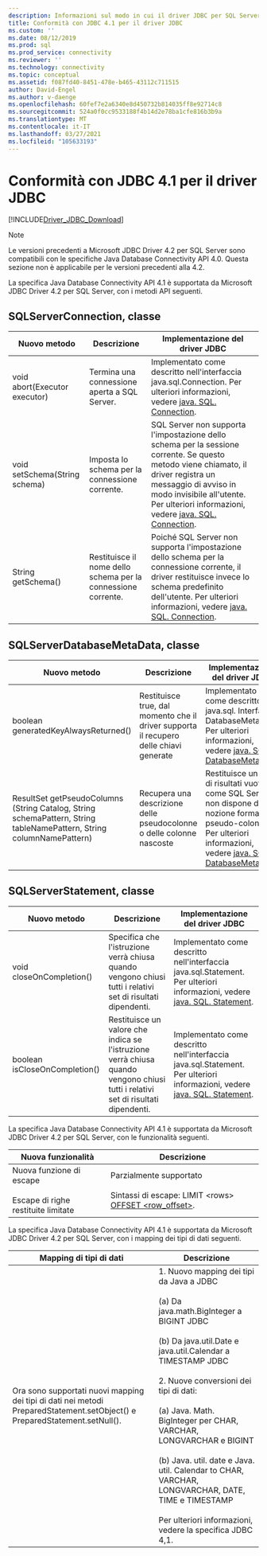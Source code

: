 ```yaml
---
description: Informazioni sul modo in cui il driver JDBC per SQL Server è conforme alla specifica JDBC 4,1.
title: Conformità con JDBC 4.1 per il driver JDBC
ms.custom: ''
ms.date: 08/12/2019
ms.prod: sql
ms.prod_service: connectivity
ms.reviewer: ''
ms.technology: connectivity
ms.topic: conceptual
ms.assetid: f087fd40-8451-478e-b465-43112c711515
author: David-Engel
ms.author: v-daenge
ms.openlocfilehash: 60fef7e2a6340e8d450732b814035ff8e92714c8
ms.sourcegitcommit: 524a0f0cc9533188f4b14d2e78ba1cfe816b3b9a
ms.translationtype: MT
ms.contentlocale: it-IT
ms.lasthandoff: 03/27/2021
ms.locfileid: "105633193"
---
```

# <a name="jdbc-41-compliance-for-the-jdbc-driver"></a>Conformità con JDBC 4.1 per il driver JDBC

[!INCLUDE[Driver_JDBC_Download](../../includes/driver_jdbc_download.md)]

> [!NOTE]
> Le versioni precedenti a Microsoft JDBC Driver 4.2 per SQL Server sono compatibili con le specifiche Java Database Connectivity API 4.0. Questa sezione non è applicabile per le versioni precedenti alla 4.2.

La specifica Java Database Connectivity API 4.1 è supportata da Microsoft JDBC Driver 4.2 per SQL Server, con i metodi API seguenti.

## <a name="sqlserverconnection-class"></a>SQLServerConnection, classe

|Nuovo metodo|Descrizione|Implementazione del driver JDBC|
|----------------|-----------------|--------------------------------|
|void abort(Executor executor)|Termina una connessione aperta a SQL Server.|Implementato come descritto nell'interfaccia java.sql.Connection. Per ulteriori informazioni, vedere [java. SQL. Connection](https://docs.oracle.com/javase/7/docs/api/java/sql/Connection.html).|
|void setSchema(String schema)|Imposta lo schema per la connessione corrente.|SQL Server non supporta l'impostazione dello schema per la sessione corrente. Se questo metodo viene chiamato, il driver registra un messaggio di avviso in modo invisibile all'utente. Per ulteriori informazioni, vedere [java. SQL. Connection](https://docs.oracle.com/javase/7/docs/api/java/sql/Connection.html).|
|String getSchema()|Restituisce il nome dello schema per la connessione corrente.|Poiché SQL Server non supporta l'impostazione dello schema per la connessione corrente, il driver restituisce invece lo schema predefinito dell'utente. Per ulteriori informazioni, vedere [java. SQL. Connection](https://docs.oracle.com/javase/7/docs/api/java/sql/Connection.html).|

## <a name="sqlserverdatabasemetadata-class"></a>SQLServerDatabaseMetaData, classe

|Nuovo metodo|Descrizione|Implementazione del driver JDBC|
|----------------|-----------------|--------------------------------|
|boolean generatedKeyAlwaysReturned()|Restituisce true, dal momento che il driver supporta il recupero delle chiavi generate|Implementato come descritto in java.sql. Interfaccia DatabaseMetaData. Per ulteriori informazioni, vedere [java. SQL. DatabaseMetaData](https://docs.oracle.com/javase/7/docs/api/java/sql/DatabaseMetaData.html).|
|ResultSet getPseudoColumns (String Catalog, String schemaPattern, String tableNamePattern, String columnNamePattern)|Recupera una descrizione delle pseudocolonne o delle colonne nascoste|Restituisce un set di risultati vuoto come SQL Server non dispone di una nozione formale di pseudo-colonne. Per ulteriori informazioni, vedere [java. SQL. DatabaseMetaData](https://docs.oracle.com/javase/7/docs/api/java/sql/DatabaseMetaData.html).|

## <a name="sqlserverstatement-class"></a>SQLServerStatement, classe

|Nuovo metodo|Descrizione|Implementazione del driver JDBC|
|----------------|-----------------|--------------------------------|
|void closeOnCompletion()|Specifica che l'istruzione verrà chiusa quando vengono chiusi tutti i relativi set di risultati dipendenti.|Implementato come descritto nell'interfaccia java.sql.Statement. Per ulteriori informazioni, vedere [java. SQL. Statement](https://docs.oracle.com/javase/7/docs/api/java/sql/Statement.html).|
|boolean isCloseOnCompletion()|Restituisce un valore che indica se l'istruzione verrà chiusa quando vengono chiusi tutti i relativi set di risultati dipendenti.|Implementato come descritto nell'interfaccia java.sql.Statement. Per ulteriori informazioni, vedere [java. SQL. Statement](https://docs.oracle.com/javase/7/docs/api/java/sql/Statement.html).|

 La specifica Java Database Connectivity API 4.1 è supportata da Microsoft JDBC Driver 4.2 per SQL Server, con le funzionalità seguenti.

|Nuova funzionalità|Descrizione|
|-----------------|-----------------|
|Nuova funzione di escape<br /><br /> Escape di righe restituite limitate|Parzialmente supportato<br /><br /> Sintassi di escape: LIMIT \<rows> [OFFSET <row_offset>](using-sql-escape-sequences.md).|

La specifica Java Database Connectivity API 4.1 è supportata da Microsoft JDBC Driver 4.2 per SQL Server, con i mapping dei tipi di dati seguenti.

|Mapping di tipi di dati|Descrizione|
|------------------------|-----------------|
|Ora sono supportati nuovi mapping dei tipi di dati nei metodi PreparedStatement.setObject() e PreparedStatement.setNull().|1. Nuovo mapping dei tipi da Java a JDBC<br /><br /> (a) Da java.math.BigInteger a BIGINT JDBC<br /><br /> (b) Da java.util.Date e java.util.Calendar a TIMESTAMP JDBC<br /><br /> 2. Nuove conversioni dei tipi di dati:<br /><br /> (a) Java. Math. BigInteger per CHAR, VARCHAR, LONGVARCHAR e BIGINT<br /><br /> (b) Java. util. date e Java. util. Calendar to CHAR, VARCHAR, LONGVARCHAR, DATE, TIME e TIMESTAMP<br /><br /> Per ulteriori informazioni, vedere la specifica JDBC 4,1.|
